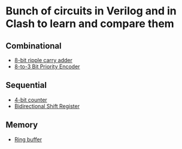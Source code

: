 # Bunch of circuits in Verilog and in Clash to learn and compare them

## Combinational
- [8-bit ripple carry adder](https://github.com/Bipinoli/VeriClash/tree/main/combinational/EightBitAdder)
- [8-to-3 Bit Priority Encoder](https://github.com/Bipinoli/VeriClash/tree/main/combinational/PriorityEncoder)

## Sequential
- [4-bit counter](https://github.com/Bipinoli/VeriClash/tree/main/sequential/FourBitCounter)
- [Bidirectional Shift Register](https://github.com/Bipinoli/VeriClash/tree/main/sequential/BidirectionalShiftRegister)

## Memory
- [Ring buffer](https://github.com/Bipinoli/VeriClash/tree/main/memory/RingBuffer)

<!-- ## Communication Protocol
- [UART - Universal asynchronous receiver-transmitter protocol](https://github.com/Bipinoli/VeriClash/tree/main/communication_protocol/UART) -->

